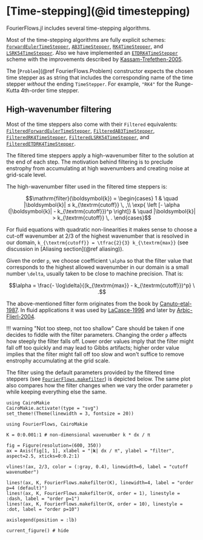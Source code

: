 # [Time-stepping](@id timestepping)

FourierFlows.jl includes several time-stepping algorithms.

Most of the time-stepping algorithms are fully explicit schemes: [`ForwardEulerTimeStepper`](@ref),
[`AB3TimeStepper`](@ref), [`RK4TimeStepper`](@ref), and [`LSRK54TimeStepper`](@ref).
Also we have implemented an [`ETDRK4TimeStepper`](@ref) scheme with the improvements described
by [Kassam-Trefethen-2005](@cite).

The [`Problem`](@ref FourierFlows.Problem) constructor expects the chosen time stepper as
as string that includes the corresponding name of the time stepper _without_ the ending `TimeStepper`.
For example, `"RK4"` for the Runge-Kutta 4th-order time stepper.

## High-wavenumber filtering

Most of the time steppers also come with their `Filtered` equivalents: [`FilteredForwardEulerTimeStepper`](@ref), [`FilteredAB3TimeStepper`](@ref), [`FilteredRK4TimeStepper`](@ref), [`FilteredLSRK54TimeStepper`](@ref), and [`FilteredETDRK4TimeStepper`](@ref).

The filtered time steppers apply a high-wavenumber filter to the solution at the end of each step.
The motivation behind filtering is to preclude enstrophy from accumulating at high wavenumbers and
creating noise at grid-scale level.

The high-wavenumber filter used in the filtered time steppers is:

```math
\mathrm{filter}(\boldsymbol{k}) = 
  \begin{cases}
    1 & \quad |\boldsymbol{k}| ≤ k_{\textrm{cutoff}} \, ,\\
    \exp{ \left [- \alpha (|\boldsymbol{k}| - k_{\textrm{cutoff}})^p \right]} & \quad |\boldsymbol{k}| > k_{\textrm{cutoff}} \, .
  \end{cases}
```

For fluid equations with quadratic non-linearities it makes sense to choose a cut-off wavenumber
at 2/3 of the highest wavenumber that is resolved in our domain,
``k_{\textrm{cutoff}} = \tfrac{2}{3} k_{\textrm{max}}`` (see discussion in [Aliasing section](@ref aliasing)).

Given the order ``p``, we choose coefficient ``\alpha`` so that the filter value that corresponds
to the highest allowed wavenumber in our domain is a small number ``\delta``, usually taken to be
close to machine precision. That is:

```math
\alpha = \frac{- \log\delta}{(k_{\textrm{max}} - k_{\textrm{cutoff}})^p} \ .
```

The above-mentioned filter form originates from the book by [Canuto-etal-1987](@cite).
In fluid applications it was used by [LaCasce-1996](@cite) and later by [Arbic-Flierl-2004](@cite).

!!! warning "Not too steep, not too shallow"
    Care should be taken if one decides to fiddle with the filter parameters. Changing
    the order ``p`` affects how steeply the filter falls off. Lower order values imply
    that the filter might fall off too quickly and may lead to Gibbs artifacts; higher
    order value implies that the filter might fall off too slow and won't suffice to
    remove enstrophy accumulating at the grid scale.

The filter using the default parameters provided by the filtered time steppers (see
[`FourierFlows.makefilter`](@ref)) is depicted below. The same plot also compares how
the filter changes when we vary the order parameter ``p`` while keeping everything
else the same.

```@setup 1
using CairoMakie
CairoMakie.activate!(type = "svg")
set_theme!(Theme(linewidth = 3, fontsize = 20))
```

```@example 1
using FourierFlows, CairoMakie

K = 0:0.001:1 # non-dimensional wavenumber k * dx / π

fig = Figure(resolution=(600, 350))
ax = Axis(fig[1, 1], xlabel = "|𝐤| dx / π", ylabel = "filter", aspect=2.5, xticks=0:0.2:1)

vlines!(ax, 2/3, color = (:gray, 0.4), linewidth=6, label = "cutoff wavenumber")

lines!(ax, K, FourierFlows.makefilter(K), linewidth=4, label = "order p=4 (default)")
lines!(ax, K, FourierFlows.makefilter(K, order = 1), linestyle = :dash, label = "order p=1")
lines!(ax, K, FourierFlows.makefilter(K, order = 10), linestyle = :dot, label = "order p=10")

axislegend(position = :lb)

current_figure() # hide
```

